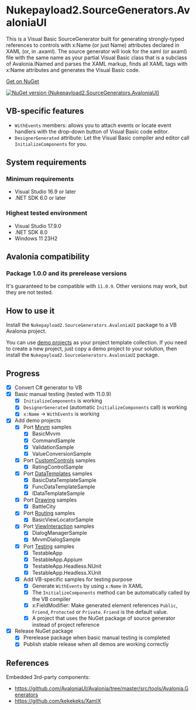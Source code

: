 # Nukepayload2.SourceGenerators.AvaloniaUI
This is a Visual Basic SourceGenerator built for generating strongly-typed references to controls with x:Name (or just Name) attributes declared in XAML (or, in .axaml). The source generator will look for the xaml (or axaml) file with the same name as your partial Visual Basic class that is a subclass of Avalonia.INamed and parses the XAML markup, finds all XAML tags with x:Name attributes and generates the Visual Basic code.

[Get on NuGet](https://www.nuget.org/packages/Nukepayload2.SourceGenerators.AvaloniaUI)

[![NuGet version (Nukepayload2.SourceGenerators.AvaloniaUI)](https://img.shields.io/nuget/v/Nukepayload2.SourceGenerators.AvaloniaUI.svg?style=flat-square)](https://www.nuget.org/packages/Nukepayload2.SourceGenerators.AvaloniaUI/)

## VB-specific features
- `WithEvents` members: allows you to attach events or locate event handlers with the drop-down button of Visual Basic code editor.
- `DesignerGenerated` attribute: Let the Visual Basic compiler and editor call `InitializeComponents` for you.

## System requirements
### Minimum requirements
- Visual Studio 16.9 or later
- .NET SDK 6.0 or later

### Highest tested environment
- Visual Studio 17.9.0
- .NET SDK 8.0
- Windows 11 23H2

## Avalonia compatibility
### Package 1.0.0 and its prerelease versions
It's guaranteed to be compatible with `11.0.9`. Other versions may work, but they are not tested.

## How to use it
Install the `Nukepayload2.SourceGenerators.AvaloniaUI` package to a VB Avalonia project.

You can use [demo projects](https://github.com/Nukepayload2/Nukepayload2.SourceGenerators.AvaloniaUI/tree/master/Demos) as your project template collection. If you need to create a new project, just copy a demo project to your solution, then install the `Nukepayload2.SourceGenerators.AvaloniaUI` package.

## Progress
- [x] Convert C# generator to VB
- [x] Basic manual testing (tested with 11.0.9)
    - [x] `InitializeComponents` is working
    - [x] `DesignerGenerated` (automatic `InitializeComponents` call) is working
    - [x] `x:Name` -> `WithEvents` is working
- [x] Add demo projects
    - [x] Port [Mvvm](https://github.com/AvaloniaUI/Avalonia.Samples/tree/main/src/Avalonia.Samples/MVVM) samples
        - [x] BasicMvvm
        - [x] CommandSample
        - [x] ValidationSample
        - [x] ValueConversionSample
    - [x] Port [CustomControls](https://github.com/AvaloniaUI/Avalonia.Samples/tree/main/src/Avalonia.Samples/CustomControls) samples
        - [x] RatingControlSample
    - [x] Port [DataTemplates](https://github.com/AvaloniaUI/Avalonia.Samples/tree/main/src/Avalonia.Samples/DataTemplates) samples
        - [x] BasicDataTemplateSample
        - [x] FuncDataTemplateSample
        - [x] IDataTemplateSample
    - [x] Port [Drawing](https://github.com/AvaloniaUI/Avalonia.Samples/tree/main/src/Avalonia.Samples/Drawing) samples
        - [x] BattleCity
    - [x] Port [Routing](https://github.com/AvaloniaUI/Avalonia.Samples/tree/main/src/Avalonia.Samples/Routing) samples
        - [x] BasicViewLocatorSample
    - [x] Port [ViewInteraction](https://github.com/AvaloniaUI/Avalonia.Samples/tree/main/src/Avalonia.Samples/ViewInteraction) samples
        - [x] DialogManagerSample
        - [x] MvvmDialogSample
    - [x] Port [Testing](https://github.com/AvaloniaUI/Avalonia.Samples/tree/main/src/Avalonia.Samples/Testing) samples
        - [x] TestableApp
        - [x] TestableApp.Appium
        - [x] TestableApp.Headless.NUnit
        - [x] TestableApp.Headless.XUnit
    - [x] Add VB-specific samples for testing purpose
        - [x] Generate `WithEvents` by using `x:Name` in XAML
        - [x] The `InitializeComponents` method can be automatically called by the VB compiler
        - [x] x:FieldModifier: Make generated element references `Public`, `Friend`, `Protected` or `Private`. `Friend` is the default value.
        - [x] A project that uses the NuGet package of source generator instead of project reference 
- [x] Release NuGet package
    - [x] Prerelease package when basic manual testing is completed
    - [x] Publish stable release when all demos are working correctly

## References
Embedded 3rd-party components:
- https://github.com/AvaloniaUI/Avalonia/tree/master/src/tools/Avalonia.Generators
- https://github.com/kekekeks/XamlX
